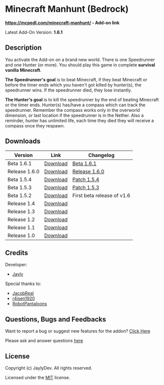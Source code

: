 # Minecraft Manhunt (Bedrock)
**https://mcpedl.com/minecraft-manhunt/ - Add-on link**

Latest Add-On Version: **1.6.1**

## Description
You activate the Add-on on a brand new world. There is one Speedrunner and one Hunter (or more). You should play this game in complete **survival vanilla Minecraft**. 

**The Speedrunner's goal** is to beat Minecraft, if they beat Minecraft or before the timer ends which you haven't got killed by hunter(s), the speedrunner wins. If the speedrunner died, they lose instantly.

**The Hunter's goal** is to kill the speedrunner by the end of beating Minecraft or the timer ends. Hunter(s) has/have a compass which can track the speedrunner. Remember the compass works only in the overworld dimension, or last location if the speedrunner is in the Nether. Also a reminder, hunter has unlimited life, each time they died they will receive a compass once they respawn.

## Downloads
Version | Link | Changelog
----|----|----|
Beta 1.6.1 | [Download](https://cdn.discordapp.com/attachments/571863283657867294/863670881233272842/manhunt-v1.6.1.mcaddon) | [Beta 1.6.1](https://github.com/JaylyDev/manhunt/blob/main/.github/Changelog/Beta%201.6.1.md)
Release 1.6.0 | [Download](https://up-to-down.net/329333/mcmh160) | [Release 1.6.0](https://github.com/JaylyDev/manhunt/blob/main/.github/Changelog/Release%201.6.0.md)
Beta 1.5.4 | [Download](https://cdn.discordapp.com/attachments/734424410668138576/853232013343457320/Beta_1.5.4.mcpack) | [Patch 1.5.4](https://github.com/JaylyDev/manhunt/blob/main/.github/Changelog/Patch%201.5.4.md)
Beta 1.5.3 | [Download](https://cdn.discordapp.com/attachments/734424410668138576/853014317656703036/manhunt-beta.mcpack)| [Patch 1.5.3](https://github.com/JaylyDev/manhunt/blob/main/.github/Changelog/Patch%201.5.3.md)
Beta 1.5.2 | [Download](https://cdn.discordapp.com/attachments/571487722934370314/850397646538932284/manhunt-beta.mcpack) | First beta release of v1.6
Release 1.4 | [Download](https://www.mediafire.com/folder/e9fnoqwu530kf/Manhunt+2.4+(2020-08-29))
Release 1.3 | [Download](https://www.mediafire.com/folder/rvelcp0kbo9g6/Manhunt+1.3.0+(2020-07-09))
Release 1.2 | [Download](https://www.mediafire.com/folder/1z3qxmkb2penr/Manhunt+1.2.0+(2020-07-03))
Release 1.1 | [Download](https://www.mediafire.com/folder/89p1l4m5xmto9/Manhunt+1.1.0+(2020-06-12))
Release 1.0 | [Download](https://www.mediafire.com/folder/sz51u52fblyyl/Manhunt+1.0.0+(2020-06-10))

## Credits
Developer: 
- [Jayly](https://mcpedl.com/user/itsdominicplays/)

Special thanks to:
- [JacobReal](https://mcpedl.com/user/dreamcraft-studios/)
- [r4isen1920](https://mcpedl.com/user/r4isen1920/)
- [RobotPantaloons](https://mcpedl.com/user/RobotPantaloons/)

## Questions, Bugs and Feedbacks
Want to report a bug or suggest new features for the addon? [Click Here](https://github.com/JaylyDev/manhunt/issues/new/choose)

Please ask and answer questions [here](https://discord.gg/Xn8TCJWA)

## License
Copyright (c) JaylyDev. All rights reserved.

Licensed under the [MIT](https://github.com/JaylyDev/manhunt/blob/main/LICENSE) license.
